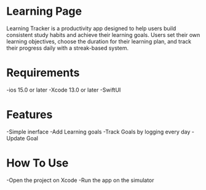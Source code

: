 # Learning Page 
Learning Tracker is a productivity app designed to help users build consistent study habits and achieve their learning goals. Users set their own learning objectives, choose the duration for their learning plan, and track their progress daily with a streak-based system.

# Requirements 
-ios 15.0 or later 
-Xcode 13.0 or later 
-SwiftUI

# Features 
-Simple inerface 
-Add Learning goals 
-Track Goals by logging every day 
-Update Goal 

# How To Use
-Open the project on Xcode 
-Run the app on the simulator 




